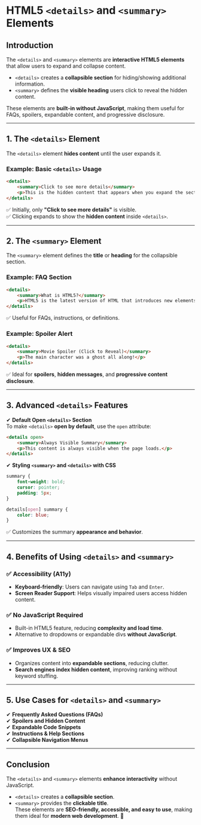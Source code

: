 # **HTML5 `<details>` and `<summary>` Elements**  

## **Introduction**  
The `<details>` and `<summary>` elements are **interactive HTML5 elements** that allow users to expand and collapse content.  
- `<details>` creates a **collapsible section** for hiding/showing additional information.  
- `<summary>` defines the **visible heading** users click to reveal the hidden content.  

These elements are **built-in without JavaScript**, making them useful for FAQs, spoilers, expandable content, and progressive disclosure.  

---

## **1. The `<details>` Element**  
The `<details>` element **hides content** until the user expands it.  

### **Example: Basic `<details>` Usage**
```html
<details>
    <summary>Click to see more details</summary>
    <p>This is the hidden content that appears when you expand the section.</p>
</details>
```
✅ Initially, only **"Click to see more details"** is visible.  
✅ Clicking expands to show the **hidden content** inside `<details>`.  

---

## **2. The `<summary>` Element**  
The `<summary>` element defines the **title** or **heading** for the collapsible section.  

### **Example: FAQ Section**
```html
<details>
    <summary>What is HTML5?</summary>
    <p>HTML5 is the latest version of HTML that introduces new elements, improved APIs, and better multimedia support.</p>
</details>
```
✅ Useful for FAQs, instructions, or definitions.  

### **Example: Spoiler Alert**
```html
<details>
    <summary>Movie Spoiler (Click to Reveal)</summary>
    <p>The main character was a ghost all along!</p>
</details>
```
✅ Ideal for **spoilers**, **hidden messages**, and **progressive content disclosure**.  

---

## **3. Advanced `<details>` Features**  

✔ **Default Open `<details>` Section**  
To make `<details>` **open by default**, use the `open` attribute:  
```html
<details open>
    <summary>Always Visible Summary</summary>
    <p>This content is always visible when the page loads.</p>
</details>
```

✔ **Styling `<summary>` and `<details>` with CSS**  
```css
summary {
    font-weight: bold;
    cursor: pointer;
    padding: 5px;
}

details[open] summary {
    color: blue;
}
```
✅ Customizes the summary **appearance and behavior**.  

---

## **4. Benefits of Using `<details>` and `<summary>`**  

### **✅ Accessibility (A11y)**
- **Keyboard-friendly**: Users can navigate using `Tab` and `Enter`.  
- **Screen Reader Support**: Helps visually impaired users access hidden content.  

### **✅ No JavaScript Required**
- Built-in HTML5 feature, reducing **complexity and load time**.  
- Alternative to dropdowns or expandable divs **without JavaScript**.  

### **✅ Improves UX & SEO**
- Organizes content into **expandable sections**, reducing clutter.  
- **Search engines index hidden content**, improving ranking without keyword stuffing.  

---

## **5. Use Cases for `<details>` and `<summary>`**  

✔ **Frequently Asked Questions (FAQs)**  
✔ **Spoilers and Hidden Content**  
✔ **Expandable Code Snippets**  
✔ **Instructions & Help Sections**  
✔ **Collapsible Navigation Menus**  

---

## **Conclusion**  
The `<details>` and `<summary>` elements **enhance interactivity** without JavaScript.  
- `<details>` creates a **collapsible section**.  
- `<summary>` provides the **clickable title**.  
These elements are **SEO-friendly, accessible, and easy to use**, making them ideal for **modern web development**. 🚀